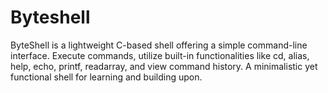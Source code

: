 # Byteshell
ByteShell is a lightweight C-based shell offering a simple command-line interface. Execute commands, utilize built-in functionalities like cd, alias, help, echo, printf, readarray, and view command history. A minimalistic yet functional shell for learning and building upon.
